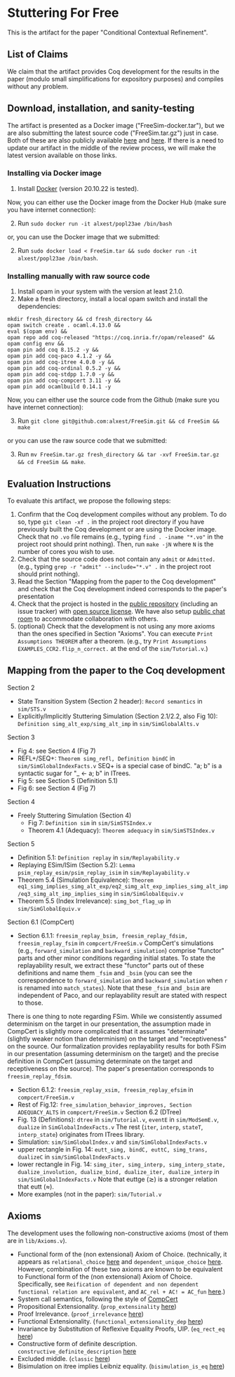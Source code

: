 # Stuttering For Free

This is the artifact for the paper "Conditional Contextual Refinement".

## List of Claims
We claim that the artifact provides Coq development for the results in
the paper (modulo small simplifications for expository purposes) and
compiles without any problem.

## Download, installation, and sanity-testing
The artifact is presented as a Docker image ("FreeSim-docker.tar"), but we
are also submitting the latest source code ("FreeSim.tar.gz") just in
case. Both of these are also publicly available
[here](https://github.com/alxest/FreeSim) and
[here](https://hub.docker.com/repository/docker/alxest/popl23ae).  If
there is a need to update our artifact in the middle of the review
process, we will make the latest version available on those links.

### Installing via Docker image
1. Install [Docker](https://www.docker.com/) (version 20.10.22 is
tested).

Now, you can either use the Docker image from the Docker Hub (make
sure you have internet connection):

2. Run `sudo docker run -it alxest/popl23ae /bin/bash`

or, you can use the Docker image that we submitted:

2. Run `sudo docker load < FreeSim.tar && sudo docker run -it alxest/popl23ae /bin/bash`.


### Installing manually with raw source code
1. Install opam in your system with the version at least 2.1.0.
2. Make a fresh directorcy, install a local opam switch and install the dependencies:
```
mkdir fresh_directory && cd fresh_directory &&
opam switch create . ocaml.4.13.0 &&
eval $(opam env) &&
opam repo add coq-released "https://coq.inria.fr/opam/released" &&
opam config env &&
opam pin add coq 8.15.2 -y &&
opam pin add coq-paco 4.1.2 -y &&
opam pin add coq-itree 4.0.0 -y &&
opam pin add coq-ordinal 0.5.2 -y &&
opam pin add coq-stdpp 1.7.0 -y &&
opam pin add coq-compcert 3.11 -y &&
opam pin add ocamlbuild 0.14.1 -y
```

Now, you can either use the source code from the Github (make sure you
have internet connection):

3. Run `git clone git@github.com:alxest/FreeSim.git && cd FreeSim && make`

or you can use the raw source code that we submitted:

3. Run `mv FreeSim.tar.gz fresh_directory && tar -xvf FreeSim.tar.gz && cd FreeSim && make`.

## Evaluation Instructions
To evaluate this artifact, we propose the following steps:
1. Confirm that the Coq development compiles without any problem.  To
   do so, type `git clean -xf .` in the project root directory if you
   have previously built the Coq development or are using the Docker
   image. Check that no `.vo` file remains (e.g., typing `find
   . -iname "*.vo"` in the project root should print nothing). Then,
   run `make -jN` where `N` is the number of cores you wish to use.
2. Check that the source code does not contain any `admit` or
   `Admitted.` (e.g., typing `grep -r "admit" --include="*.v" .`  in
   the project root should print nothing).
3. Read the Section "Mapping from the paper to the Coq development"
   and check that the Coq development indeed corresponds to the
   paper's presentation
4. Check that the project is hosted in the [public
   repository](https://github.com/alxest/FreeSim) (including an issue
   tracker) with [open source
   license](https://github.com/alxest/FreeSim/blob/popl23ae/LICENSE). We
   have also setup [public chat room](https://discord.gg/jQezqzJZ) to
   accommodate collaboration with others.
5. (optional) Check that the development is not using any more axioms
   than the ones specified in Section "Axioms". You can execute `Print
   Assumptions THEOREM` after a theorem. (e.g., try `Print Assumptions
   EXAMPLES_CCR2.flip_n_correct.` at the end of the `sim/Tutorial.v`.)


## Mapping from the paper to the Coq development
Section 2
- State Transition System (Section 2 header): `Record semantics` in `sim/STS.v`
- Explicitly/Implicitly Stuttering Simulation (Section 2.1/2.2, also Fig 10): `Definition simg_alt_exp/simg_alt_imp` in `sim/SimGlobalAlts.v`

Section 3
- Fig 4: see Section 4 (Fig 7)
- REFL+/SEQ+: `Theorem simg_refl, Definition bindC` in `sim/SimGlobalIndexFacts.v`
SEQ+ is a special case of bindC. "a; b" is a syntactic sugar for "_ <- a; b" in ITrees.
- Fig 5: see Section 5 (Definition 5.1)
- Fig 6: see Section 4 (Fig 7)

Section 4
- Freely Stuttering Simulation (Section 4)
  + Fig 7: `Definition sim` in `sim/SimSTSIndex.v`
  + Theorem 4.1 (Adequacy): `Theorem adequacy` in `sim/SimSTSIndex.v`

Section 5
- Definition 5.1: `Definition replay` in `sim/Replayability.v`
- Replaying ESim/ISim (Section 5.2): `Lemma psim_replay_esim/psim_replay_isim` in `sim/Replayability.v`
- Theorem 5.4 (Simulation Equivalence): `Theorem eq1_simg_implies_simg_alt_exp/eq2_simg_alt_exp_implies_simg_alt_imp/eq3_simg_alt_imp_implies_simg` in `sim/SimGlobalEquiv.v`
- Theorem 5.5 (Index Irrelevance): `simg_bot_flag_up` in `sim/SimGlobalEquiv.v`

Section 6.1 (CompCert)
- Section 6.1.1: `freesim_replay_bsim, freesim_replay_fdsim, freesim_replay_fsim` in `compcert/FreeSim.v`
CompCert's simulations (e.g., `forward_simulation` and
`backward_simulation`) comprise "functor" parts and other minor
conditions regarding initial states. To state the replayability result, we
extract these "functor" parts out of these definitions and name them
`_fsim` and `_bsim` (you can see the correspondence to
`forward_simulation` and `backward_simulation` when `r` is renamed
into `match_states`). Note that these `_fsim` and `_bsim` are independent of
Paco, and our replayability result are stated with respect to those.

There is one thing to note regarding FSim. 
While we consistently assumed determinism on the target in our
presentation, the assumption made in CompCert is slightly more
complicated that it assumes "determinate" (slightly weaker notion than
determinism) on the target and "receptiveness" on the source. Our
formalization provides replayability results for both FSim in our
presentation (assuming determinism on the target) and the precise
definition in CompCert (assuming determinate on the target and
receptiveness on the source). The paper's presentation corresponds
to `freesim_replay_fdsim`.
- Section 6.1.2: `freesim_replay_xsim, freesim_replay_efsim` in `compcert/FreeSim.v`
- Rest of Fig.12: `free_simulation_behavior_improves, Section ADEQUACY_ALTS` in `compcert/FreeSim.v`
Section 6.2 (DTree)
- Fig. 13 (Definitions): `dtree` in `sim/Tutorial.v`, `eventE` in `sim/ModSemE.v`, `dualize` in `SimGlobalIndexFacts.v`
The rest (`iter`, `interp`, `stateT`, `interp_state`) originates from ITrees library.
- Simulation: `sim/SimGlobalIndex.v` and `sim/SimGlobalIndexFacts.v`
- upper rectangle in Fig. 14: `eutt_simg, bindC, euttC, simg_trans, dualizeC` in `sim/SimGlobalIndexFacts.v`
- lower rectangle in Fig. 14: `simg_iter, simg_interp, simg_interp_state, dualize_involution, dualize_bind, dualize_iter, dualize_interp` in `sim/SimGlobalIndexFacts.v`
Note that euttge (≳) is a stronger relation that eutt (≈).
- More examples (not in the paper): `sim/Tutorial.v`

## Axioms
The development uses the following non-constructive axioms (most of them are in `lib/Axioms.v`).
- Functional form of the (non extensional) Axiom of Choice.
  (technically, it appears as `relational_choice`
  [here](https://coq.inria.fr/library/Coq.Logic.RelationalChoice.html)
  and `dependent_unique_choice`
  [here](https://coq.inria.fr/library/Coq.Logic.ClassicalUniqueChoice.html).
  However, combination of these two axioms are known to be equivalent
  to Functional form of the (non extensional) Axiom of Choice.
  Specifically, see `Reification of dependent and non dependent
  functional relation are equivalent`, and `AC_rel + AC! = AC_fun`
  [here](https://coq.inria.fr/library/Coq.Logic.ChoiceFacts.html).)
- System call semantics, following the style of [CompCert](https://github.com/AbsInt/CompCert/blob/master/common/Events.v#L1483)
- Propositional Extensionality. (`prop_extensinality` [here](https://coq.inria.fr/library/Coq.Logic.ClassicalFacts.html))
- Proof Irrelevance. (`proof_irrelevance` [here](https://coq.inria.fr/library/Coq.Logic.ClassicalFacts.html))
- Functional Extensionality. (`functional_extensionality_dep` [here](https://coq.inria.fr/library/Coq.Logic.FunctionalExtensionality.html))
- Invariance by Substitution of Reflexive Equality Proofs, UIP. (`eq_rect_eq` [here](https://coq.inria.fr/library/Coq.Logic.Eqdep.html))
- Constructive form of definite description. `constructive_definite_description` [here](https://coq.inria.fr/library/Coq.Logic.Description.html)
- Excluded middle. (`classic` [here](https://coq.inria.fr/library/Coq.Logic.Classical_Prop.html))
- Bisimulation on itree implies Leibniz equality. (`bisimulation_is_eq` [here](https://github.com/DeepSpec/InteractionTrees/blob/master/theories/Eq/EqAxiom.v#L18))
